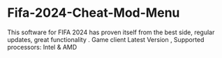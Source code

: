 # Fifa-2024-Cheat-Mod-Menu
This software for FIFA 2024 has proven itself from the best side, regular updates, great functionality . Game client Latest Version , Supported processors: Intel &amp; AMD 
